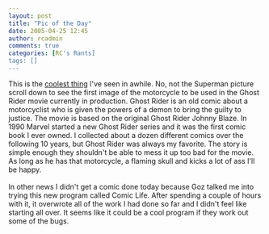 ```yaml
---
layout: post
title: "Pic of the Day"
date: 2005-04-25 12:45
author: rcadmin
comments: true
categories: [RC's Rants]
tags: []
---
```

This is the <a href=http://www.comicscontinuum.com/stories/0504/22/index.htm>coolest thing</a> I've seen in awhile. No, not the Superman picture scroll down to see the first image of the motorcycle to be used in the Ghost Rider movie currently in production. Ghost Rider is an old comic about a motorcyclist who is given the powers of a demon to bring the guilty to justice. The movie is based on the original Ghost Rider Johnny Blaze. In 1990 Marvel started a new Ghost Rider series and it was the first comic book I ever owned. I collected about a dozen different comics over the following 10 years, but Ghost Rider was always my favorite. The story is simple enough they shouldn't be able to mess it up too bad for the movie. As long as he has that motorcycle, a flaming skull and kicks a lot of ass I'll be happy.<br />
<br />
In other news I didn't get a comic done today because Goz talked me into trying this new program called Comic Life. After spending a couple of hours with it, it overwrote all of the work I had done so far and I didn't feel like starting all over. It seems like it could be a cool program if they work out some of the bugs.<br />

